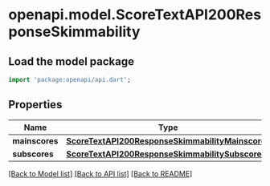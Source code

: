 # openapi.model.ScoreTextAPI200ResponseSkimmability

## Load the model package
```dart
import 'package:openapi/api.dart';
```

## Properties
Name | Type | Description | Notes
------------ | ------------- | ------------- | -------------
**mainscores** | [**ScoreTextAPI200ResponseSkimmabilityMainscores**](ScoreTextAPI200ResponseSkimmabilityMainscores.md) |  | [optional] 
**subscores** | [**ScoreTextAPI200ResponseSkimmabilitySubscores**](ScoreTextAPI200ResponseSkimmabilitySubscores.md) |  | [optional] 

[[Back to Model list]](../README.md#documentation-for-models) [[Back to API list]](../README.md#documentation-for-api-endpoints) [[Back to README]](../README.md)


